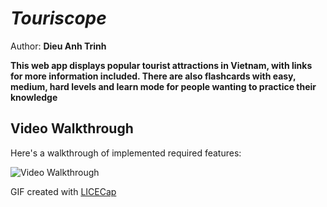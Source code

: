 

# *Touriscope*

Author: **Dieu Anh Trinh**

**This web app displays popular tourist attractions in Vietnam, with links for more information included. There are also flashcards with easy, medium, hard levels and learn mode for people wanting to practice their knowledge**

## Video Walkthrough

Here's a walkthrough of implemented required features:

<img src='project_walkthrough.gif' title='Video Walkthrough' width='' alt='Video Walkthrough' />

GIF created with [LICECap](https://www.cockos.com/licecap/) 

